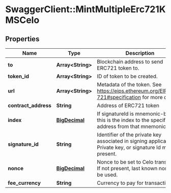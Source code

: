 # SwaggerClient::MintMultipleErc721KMSCelo

## Properties
Name | Type | Description | Notes
------------ | ------------- | ------------- | -------------
**to** | **Array&lt;String&gt;** | Blockchain address to send ERC721 token to. | 
**token_id** | **Array&lt;String&gt;** | ID of token to be created. | 
**url** | **Array&lt;String&gt;** | Metadata of the token. See https://eips.ethereum.org/EIPS/eip-721#specification for more details. | 
**contract_address** | **String** | Address of ERC721 token | 
**index** | [**BigDecimal**](BigDecimal.md) | If signatureId is mnemonic-based, this is the index to the specific address from that mnemonic. | [optional] 
**signature_id** | **String** | Identifier of the private key associated in signing application. Private key, or signature Id must be present. | 
**nonce** | [**BigDecimal**](BigDecimal.md) | Nonce to be set to Celo transaction. If not present, last known nonce will be used. | [optional] 
**fee_currency** | **String** | Currency to pay for transaction gas | 

